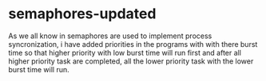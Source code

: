 # semaphores-updated

As we all know in semaphores are used to implement process syncronization, i have added priorities in the programs with with there burst time so that higher priority with low burst time will run first and after all higher priority task are completed, all the lower priority task with the lower burst time will run.
